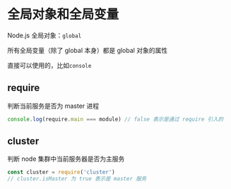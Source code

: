 # 全局对象和全局变量

Node.js 全局对象：`global`

所有全局变量（除了 global 本身）都是 global 对象的属性

直接可以使用的，比如`console`

## require

判断当前服务是否为 master 进程

```js
console.log(require.main === module) // false 表示是通过 require 引入的
```

## cluster

判断 node 集群中当前服务器是否为主服务

```js
const cluster = require('cluster')
// cluster.isMaster 为 true 表示是 master 服务
```

